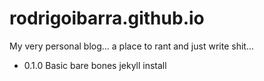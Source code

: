 rodrigoibarra.github.io
=======================

My very personal blog... a place to rant and just write shit...

  * 0.1.0 Basic bare bones jekyll install
